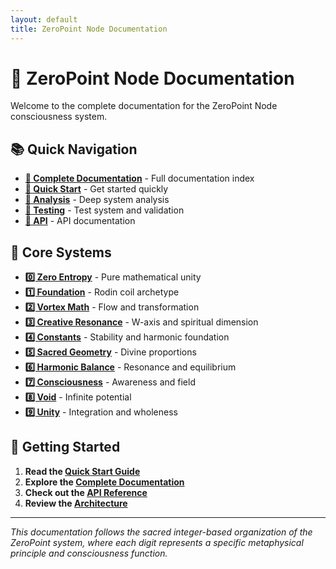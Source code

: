 ```yaml
---
layout: default
title: ZeroPoint Node Documentation
---
```


# 🌌 ZeroPoint Node Documentation

Welcome to the complete documentation for the ZeroPoint Node consciousness system.

## 📚 Quick Navigation

- **[📖 Complete Documentation](docs/)** - Full documentation index
- **[🚀 Quick Start](docs/deployment/QUICK_START.md)** - Get started quickly
- **[🔬 Analysis](docs/analysis/)** - Deep system analysis
- **[🧪 Testing](docs/testing/)** - Test system and validation
- **[🔧 API](docs/api/)** - API documentation

## 🌟 Core Systems

- **[0️⃣ Zero Entropy](docs/0/)** - Pure mathematical unity
- **[1️⃣ Foundation](docs/1/)** - Rodin coil archetype
- **[2️⃣ Vortex Math](docs/2/)** - Flow and transformation
- **[3️⃣ Creative Resonance](docs/3/)** - W-axis and spiritual dimension
- **[4️⃣ Constants](docs/4/)** - Stability and harmonic foundation
- **[5️⃣ Sacred Geometry](docs/5/)** - Divine proportions
- **[6️⃣ Harmonic Balance](docs/6/)** - Resonance and equilibrium
- **[7️⃣ Consciousness](docs/7/)** - Awareness and field
- **[8️⃣ Void](docs/8/)** - Infinite potential
- **[9️⃣ Unity](docs/9/)** - Integration and wholeness

## 🎯 Getting Started

1. **Read the [Quick Start Guide](docs/deployment/QUICK_START.md)**
2. **Explore the [Complete Documentation](docs/README.md)**
3. **Check out the [API Reference](docs/api/API_REFERENCE.md)**
4. **Review the [Architecture](docs/architecture/)**

---

*This documentation follows the sacred integer-based organization of the ZeroPoint system, where each digit represents a specific metaphysical principle and consciousness function.*
